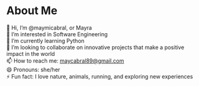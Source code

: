 # About Me

👋 Hi, I’m @maymicabral, or Mayra  
👀 I’m interested in Software Engineering  
🌱 I’m currently learning Python  
💞️ I’m looking to collaborate on innovative projects that make a positive impact in the world  
📫 How to reach me: maycabral89@gmail.com  
😄 Pronouns: she/her  
⚡ Fun fact: I love nature, animals, running, and exploring new experiences  



<!---
maymicabral/maymicabral is a ✨ special ✨ repository because its `README.md` (this file) appears on your GitHub profile.
You can click the Preview link to take a look at your changes.
--->
